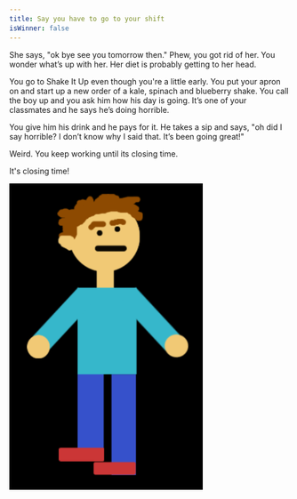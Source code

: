 ```yaml
--- 
title: Say you have to go to your shift
isWinner: false
---
```

She says, "ok bye see you tomorrow then." Phew, you got rid of her. You wonder what’s up with her. Her diet is probably getting to her head. 

You go to Shake It Up even though you're a little early. You put your apron on and start up a new order of a kale, spinach and blueberry shake. You call the boy up and you ask him how his day is going. It’s one of your classmates and he says he’s doing horrible. 

You give him his drink and he pays for it. He takes a sip and says, "oh did I say horrible? I don’t know why I said that. It’s been going great!"

Weird. You keep working until its closing time.

It's closing time!

![confusedyou](confusedyou.png) 
